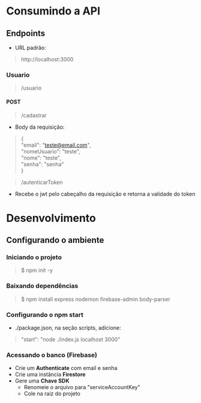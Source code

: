 # Consumindo a API
## Endpoints
- URL padrão:
> http://localhost:3000
### Usuario
> /usuario
#### POST
> /cadastrar
- Body da requisição:
> {  
    "email": "teste@email.com",  
    "nomeUsuario": "teste",  
    "nome": "teste",  
    "senha": "senha"  
}

> /autenticarToken
- Recebe o jwt pelo cabeçalho da requisição e retorna a validade do token
# Desenvolvimento
## Configurando o ambiente 
### Iniciando o projeto

> $ npm init -y

### Baixando dependências

> $ npm install express nodemon firebase-admin body-parser

### Configurando o **npm start**

- ./package.json, na seção scripts, adicione:

> "start": "node ./index.js localhost 3000"

### Acessando o banco (Firebase)

- Crie um **Authenticate** com email e senha
- Crie uma instância **Firestore**
- Gere uma **Chave SDK** 
    - Renomeie o arquivo para "serviceAccountKey"
    - Cole na raiz do projeto

